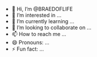 - 👋 Hi, I’m @BRAEDOFLIFE
- 👀 I’m interested in ...
- 🌱 I’m currently learning ...
- 💞️ I’m looking to collaborate on ...
- 📫 How to reach me ...
- 😄 Pronouns: ...
- ⚡ Fun fact: ...

<!---
BRAEDOFLIFE/BRAEDOFLIFE is a ✨ special ✨ repository because its `README.md` (this file) appears on your GitHub profile.
You can click the Preview link to take a look at your changes.
--->
